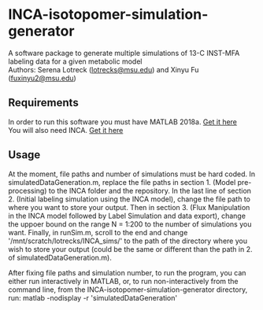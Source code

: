 # INCA-isotopomer-simulation-generator
A software package to generate multiple simulations of 13-C INST-MFA labeling data for a given metabolic model  <br>
Authors: Serena Lotreck (lotrecks@msu.edu) and Xinyu Fu (fuxinyu2@msu.edu) 

## Requirements 
In order to run this software you must have MATLAB 2018a. [Get it here](https://www.mathworks.com/products/new_products/release2018a.html) <br>
You will also need INCA. [Get it here](http://mfa.vueinnovations.com/licensing/mfa-inca)

## Usage 
At the moment, file paths and number of simulations must be hard coded. In simulatedDataGeneration.m, replace the file paths in section 1. (Model pre-processing) to the INCA folder and the repository. In the last line of section 2. (Initial labeling simulation using the INCA model), change the file path to where you want to store your output. Then in section 3. (Flux Manipulation in the INCA model followed by Label Simulation and data export), change the uppoer bound on the range N = 1:200 to the number of simulations you want. Finally, in runSim.m, scroll to the end and change '/mnt/scratch/lotrecks/INCA_sims/' to the path of the directory where you wish to store your output (could be the same or different than the path in 2. of simulatedDataGeneration.m). <br>

After fixing file paths and simulation number, to run the program, you can either run interactively in MATLAB, or, to run non-interactively from the command line, from the INCA-isotopomer-simulation-generator directory, run: 
    matlab -nodisplay -r 'simulatedDataGeneration'


